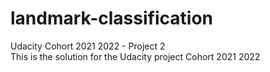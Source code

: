 # landmark-classification
Udacity Cohort 2021 2022 - Project 2 <br>
This is the solution for the Udacity project Cohort 2021 2022
